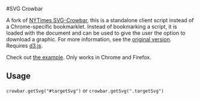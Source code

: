 #SVG Crowbar

A fork of [NYTimes SVG-Crowbar](http://nytimes.github.com/svg-crowbar/), this is a standalone client script instead of a Chrome-specific bookmarklet. Instead of bookmarking a script, it is loaded with the document and can be used to give the user the option to download a graphic. For more information, see the [original version](http://nytimes.github.com/svg-crowbar/). Requires [d3.js](http://d3js.org).

Check out [the example](http://jczaplew.github.io/svg-crowbar). Only works in Chrome and Firefox.

## Usage
````crowbar.getSvg("#targetSvg")```` or ````crowbar.getSvg(".targetSvg")````
